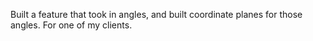 Built a feature that took in angles, and built coordinate planes for those angles. For one of my clients.
